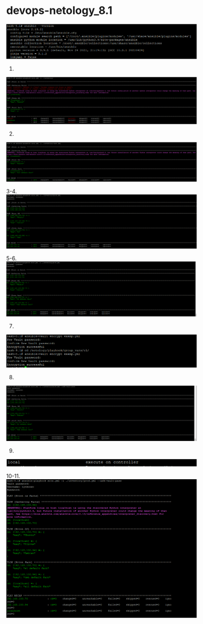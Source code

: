 # devops-netology_8.1
![img.png](img.png)  

1. 
![img_1.png](img_1.png)  

2. 
![img_3.png](img_3.png)  

3-4. 
![img_4.png](img_4.png)  

5-6. 
![img_5.png](img_5.png)   

7. 
![img_6.png](img_6.png)  

8. 
![img_7.png](img_7.png)  

9. 
![img_8.png](img_8.png)  

10-11. 
![img_9.png](img_9.png)  